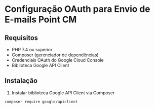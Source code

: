 # Configuração OAuth para Envio de E-mails Point CM

## Requisitos
- PHP 7.4 ou superior
- Composer (gerenciador de dependências)
- Credenciais OAuth do Google Cloud Console
- Biblioteca Google API Client

## Instalação
1. Instalar biblioteca Google API Client via Composer
```bash
composer require google/apiclient